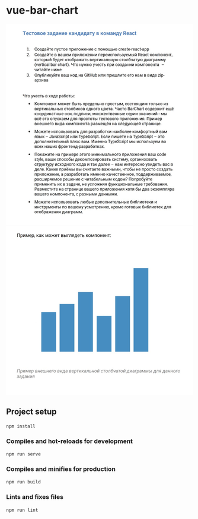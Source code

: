 # vue-bar-chart

![task1.jpg](img/task1.jpg)
![task2.jpg](img/task2.jpg)

## Project setup
```
npm install
```

### Compiles and hot-reloads for development
```
npm run serve
```

### Compiles and minifies for production
```
npm run build
```

### Lints and fixes files
```
npm run lint
```